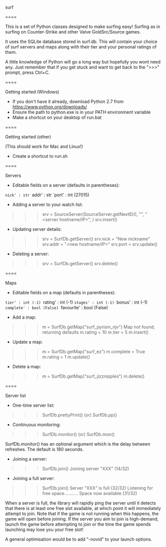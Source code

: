 surf

====

This is a set of Python classes designed to make surfing easy! Surfing as in surfing on Counter-Strike and other Valve GoldSrc/Source games.

It uses the SQLite database stored in surf.db. This will contain your choice of surf servers and maps along with their tier and your personal ratings of them.

A little knowledge of Python will go a long way but hopefully you wont need any. Just remember that if you get stuck and want to get back to the ">>>" prompt, press Ctrl+C.

====

Getting started (Windows)

* If you don't have it already, download Python 2.7 from https://www.python.org/downloads/
* Ensure the path to python.exe is in your PATH environment variable
* Make a shortcut on your desktop of run.bat

====

Getting started (other)

(This should work for Mac and Linux!)

* Create a shortcut to run.sh

====

Servers

* Editable fields on a server (defaults in parentheses):

`nick' : str
`addr' : str
`port' : int (27015)

* Adding a server to your watch list:

>>> srv = SourceServer(SourceServer.getNextID(), "<server nickname>", "<server hostname/IP>", <port>)
>>> srv.insert()

* Updating server details:

>>> srv = SurfDb.getServer(<server id>)
>>> srv.nick = "New nickname"
>>> srv.addr = "<new hostname/IP>"
>>> srv.port = <new port>
>>> srv.update()

* Deleting a server:

>>> srv = SurfDb.getServer(<server id>)
>>> srv.delete()

====

Maps

* Editable fields on a map (defaults in parentheses):

`tier' : int (-1)
`rating' : int (-1)
`stages' : int (-1)
`bonus' : int (-1)
`complete' : bool (False)
`favourite' : bool (False)

* Add a map:

>>> m = SurfDb.getMap("surf_pyrism_njv")
Map not found; returning defaults
>>> m.rating = 10
>>> m.tier = 5
>>> m.insert()

* Update a map:

>>> m = SurfDb.getMap("surf_ez")
>>> m.complete = True
>>> m.rating = 1
>>> m.update()

* Delete a map:

>>> m = SurfDb.getMap("surf_jizznipples")
>>> m.delete()

====

Server list

* One-time server list:

>>> SurfDb.prettyPrint()
(or)
>>> SurfDb.pp()

* Continuous monitoring:

>>> SurfDb.monitor()
(or)
>>> SurfDb.mon()

SurfDb.monitor() has an optional argument which is the delay between refreshes. The default is 180 seconds.

* Joining a server:

>>> SurfDb.join(<server ID>)
Joining server "XXX" (14/32)

* Joining a full server:

>>> SurfDb.join(<server ID>)
Server "XXX" is full (32/32)
Listening for free space...........
Space now available (31/32)

When a server is full, the library will rapidly ping the server until it detects that there is at least one free slot available, at which point it will immediately attempt to join. Note that if the game is not running when this happens, the game will open before joining. If the server you aim to join is high-demand, launch the game before attempting to join or the time the game spends launching may lose you your free slot!

A general optimisation would be to add "-novid" to your launch options.